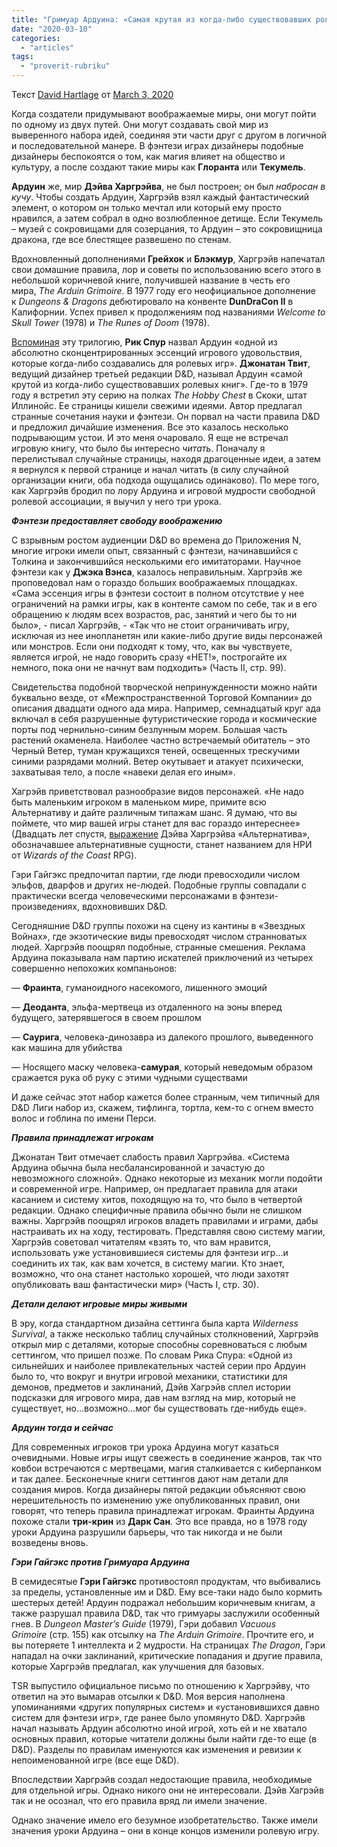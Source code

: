 ```yaml
---
title: "Гримуар Ардуина: «Самая крутая из когда-либо существовавших ролевая книга на свете», а еще это книга, над которой Гайгэкс шутил, что она снимает читателю 1 Инт и 2 Мдр"
date: "2020-03-10"
categories: 
  - "articles"
tags: 
  - "proverit-rubriku"
---
```


Текст [David Hartlage](https://vk.com/away.php?to=https%3A%2F%2Fdmdavid.com%2Ftag%2Fauthor%2Fadmin%2F) от [March 3, 2020](https://vk.com/away.php?to=https%3A%2F%2Fdmdavid.com%2Ftag%2Fthe-arduin-grimoire-the-coolest-rpg-book-ever-also-the-book-gygax-mocked-as-costing-readers-1-int-and-2-wis%2F)

Когда создатели придумывают воображаемые миры, они могут пойти по одному из двух путей. Они могут создавать свой мир из выверенного набора идей, соединяя эти части друг с другом в логичной и последовательной манере. В фэнтези играх дизайнеры подобные дизайнеры беспокоятся о том, как магия влияет на общество и культуру, а после создают такие миры как **Глоранта** или **Текумель**.

**Ардуин** же, мир **Дэйва Харгрэйва**, не был построен; он был _набросан в кучу_. Чтобы создать Ардуин, Харгрэйв взял каждый фантастический элемент, о котором он только мечтал или который ему просто нравился, а затем собрал в одно возлюбленное детище. Если Текумель – музей с сокровищами для созерцания, то Ардуин – это сокровищница дракона, где все блестящее развешено по стенам.

Вдохновленный дополнениями **Грейхок** и **Блэкмур**, Харгрэйв напечатал свои домашние правила, лор и советы по использованию всего этого в небольшой коричневой книге, получившей название в честь его мира, _The Arduin Grimoire_. В 1977 году его неофициальное дополнение к _Dungeons & Dragons_ дебютировало на конвенте **DunDraCon II** в Калифорнии. Успех привел к продолжениям под названиями _Welcome to Skull Tower_ (1978) и _The Runes of Doom_ (1978).

[Вспоминая](https://vk.com/away.php?to=http%3A%2F%2Fgrandcentralarena.com%2Funder-the-influence-the-arduin-grimoires%2F) эту трилогию, **Рик Спур** назвал Ардуин «одной из абсолютно сконцентрированных эссенций игрового удовольствия, которые когда-либо создавались для ролевых игр». **Джонатан Твит**, ведущий дизайнер третьей редакции D&D, называл Ардуин «самой крутой из когда-либо существовавших ролевых книг». Где-то в 1979 году я встретил эту серию на полках _The Hobby Chest_ в Скоки, штат Иллинойс. Ее страницы кишели свежими идеями. Автор предлагал странные сочетания науки и фэнтези. Он порвал на части правила D&D и предложил дичайшие изменения. Все это казалось несколько подрывающим устои. И это меня очаровало. Я еще не встречал игровую книгу, что было бы интересно _читать_. Поначалу я перелистывал случайные страницы, находя драгоценные идеи, а затем я вернулся к первой странице и начал читать (в силу случайной организации книги, оба подхода ощущались одинаково). По мере того, как Харгрэйв бродил по лору Ардуина и игровой мудрости свободной ролевой ассоциации, я выучил у него три урока.

**_Фэнтези предоставляет свободу воображению_**

С взрывным ростом аудиенции D&D во времена до Приложения N, многие игроки имели опыт, связанный с фэнтези, начинавшийся с Толкина и закончившийся несколькими его имитаторами. Научное фэнтези как у **Джэка Вэнса**, казалось неправильным. Харгрэйв же проповедовал нам о гораздо больших воображаемых площадках. «Сама эссенция игры в фэнтези состоит в полном отсутствие у нее ограничений на рамки игры, как в контенте самом по себе, так и в его обращению к людям всех возрастов, рас, занятий и чего бы то ни было», - писал Харгрэйв, - «Так что не стоит ограничивать игру, исключая из нее инопланетян или какие-либо другие виды персонажей или монстров. Если они подходят к тому, что, как вы чувствуете, является игрой, не надо говорить сразу «НЕТ!», построгайте их немного, пока они не начнут вам подходить» (Часть II, стр. 99).

Свидетельства подобной творческой непринужденности можно найти буквально везде, от «Межпространственной Торговой Компании» до описания двадцати одного ада мира. Например, семнадцатый круг ада включал в себя разрушенные футуристические города и космические порты под чернильно-синим безлунным морем. Большая часть растений окаменела. Наиболее частно встречаемый обитатель – это Черный Ветер, туман кружащихся теней, освещенных трескучими синими разрядами молний. Ветер окутывает и атакует психически, захватывая тело, а после «навеки делая его иным».

Хагрэйв приветствовал разнообразие видов персонажей. «Не надо быть маленьким игроком в маленьком мире, примите всю Альтернативу и дайте различным типажам шанс. Я думаю, что вы поймете, что мир вашей игры станет для вас гораздо интереснее» (Двадцать лет спустя, [выражение](https://vk.com/away.php?to=http%3A%2F%2Fwww.merriam-webster.com%2Fdictionary%2Fportmanteau) Дэйва Харгрэйва «Альтернатива», обозначавшее альтернативные сущности, станет названием для НРИ от _Wizards of the Coast_ RPG).

Гэри Гайгэкс предпочитал партии, где люди превосходили числом эльфов, дварфов и других не-людей. Подобные группы совпадали с практически всегда человеческими персонажами в фэнтези-произведениях, вдохновивших D&D.

Сегодняшние D&D группы похожи на сцену из кантины в «Звездных Войнах», где экзотические виды превосходят числом странноватых людей. Харгрэйв поощрял подобные, странные смешения. Реклама Ардуина показывала нам партию искателей приключений из четырех совершенно непохожих компаньонов:

— **Фраинта**, гуманоидного насекомого, лишенного эмоций

— **Деоданта**, эльфа-мертвеца из отдаленного на эоны вперед будущего, затерявшегося в своем прошлом

— **Саурига**, человека-динозавра из далекого прошлого, выведенного как машина для убийства

— Носящего маску человека-**самурая**, который неведомым образом сражается рука об руку с этими чудными существами

И даже сейчас этот набор кажется более странным, чем типичный для D&D Лиги набор из, скажем, тифлинга, тортла, кем-то с огнем вместо волос и гоблина по имени Перси.

**_Правила принадлежат игрокам_**

Джонатан Твит отмечает слабость правил Харгрэйва. «Система Ардуина обычна была несбалансированной и зачастую до невозможного сложной». Однако некоторые из механик могли подойти и современной игре. Например, он предлагает правила для атаки касанием и систему хитов, походящую на то, что было в четвертой редакции. Однако специфичные правила обычно были не слишком важны. Харгрэйв поощрял игроков владеть правилами и играми, дабы настраивать их на ходу, тестировать. Представляя свою систему магии, Харгрэйв советовал читателям «взять то, что вам нравится, использовать уже установившиеся системы для фэнтези игр…и соединить их так, как вам хочется, в систему магии. Кто знает, возможно, что она станет настолько хорошей, что люди захотят опубликовать ваш фантастически мир» (Часть I, стр. 30).

**_Детали делают игровые миры живыми_**

В эру, когда стандартном дизайна сеттинга была карта _Wilderness Survival_, а также несколько таблиц случайных столкновений, Харгрэйв открыл мир с деталями, которые способны соревноваться с любым сеттингом, что пришел позже. По словам Рика Спура: «Одной из сильнейших и наиболее привлекательных частей серии про Ардуин было то, что вокруг и внутри игровой механики, статистики для демонов, предметов и заклинаний, Дэйв Хагрэйв сплел истории подсказки для игрового мира, дав нам взгляд на мир, который не существует, но…возможно…мог бы существовать где-нибудь еще».

**_Ардуин тогда и сейчас_**

Для современных игроков три урока Ардуина могут казаться очевидными. Новые игры ищут свежесть в соединение жанров, так что ковбои встречаются с мертвецами, магия сталкивается с киберпанком и так далее. Бесконечные книги сеттингов дают нам детали для создания миров. Когда дизайнеры пятой редакции объясняют свою нерешительность по изменению уже опубликованных правил, они говорят, что теперь правила принадлежат игрокам. Фраинты Ардуина похоже стали **три-крин** из **Дарк Сан**. Это все правда, но в 1978 году уроки Ардуина разрушили барьеры, что так никогда и не были возведены вновь.

**_Гэри Гайгэкс против Гримуара Ардуина_**

В семидесятые **Гэри Гайгэкс** противостоял продуктам, что выбивались за пределы, установленные им и D&D. Ему все-таки надо было кормить шестерых детей! Ардуин подражал небольшим коричневым книгам, а также разрушал правила D&D, так что гримуары заслужили особенный гнев. В _Dungeon Master’s Guide_ (1979), Гэри добавил _Vacuous Grimoire_ (стр. 155) как отсылку на _The Arduin Grimoire_. Прочтите его, и вы потеряете 1 интеллекта и 2 мудрости. На страницах _The Dragon_, Гэри нападал на очки заклинаний, критические попадания и другие правила, которые Харгрэйв предлагал, как улучшения для базовых.

TSR выпустило официальное письмо по отношению к Харгрэйву, что ответил на это вымарав отсылки к D&D. Моя версия наполнена упоминаниями «других популярных систем» и «установившихся давно систем для фэнтези игр», где ранее было упомянуто D&D. Харгрэйв начал называть Ардуин абсолютно иной игрой, хоть ей и не хватало основных правил, которые читатели должны были найти где-то еще (в D&D). Разделы по правилам именуются как изменения и ревизии к непоименованной игре (все еще D&D).

Впоследствии Харгрэйв создал недостающие правила, необходимые для отдельной игры. Однако никого они не интересовали. Дэйв Хагрэйв так и не осознал, что его правила вряд ли имели значение.

Однако значение имело его безумное изобретательство. Также имели значения уроки Ардуина – они в конце концов изменили ролевую игру.
